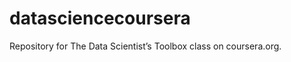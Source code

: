 datasciencecoursera
===================

Repository for The Data Scientist’s Toolbox class on coursera.org.
